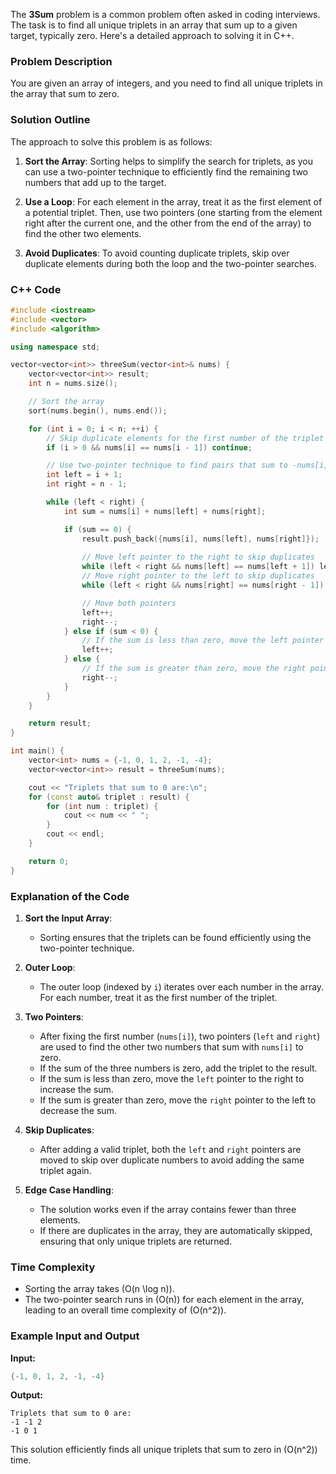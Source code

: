 The **3Sum** problem is a common problem often asked in coding interviews. The task is to find all unique triplets in an array that sum up to a given target, typically zero. Here's a detailed approach to solving it in C++.

### Problem Description
You are given an array of integers, and you need to find all unique triplets in the array that sum to zero.

### Solution Outline
The approach to solve this problem is as follows:

1. **Sort the Array**: Sorting helps to simplify the search for triplets, as you can use a two-pointer technique to efficiently find the remaining two numbers that add up to the target.
  
2. **Use a Loop**: For each element in the array, treat it as the first element of a potential triplet. Then, use two pointers (one starting from the element right after the current one, and the other from the end of the array) to find the other two elements.

3. **Avoid Duplicates**: To avoid counting duplicate triplets, skip over duplicate elements during both the loop and the two-pointer searches.

### C++ Code

```cpp
#include <iostream>
#include <vector>
#include <algorithm>

using namespace std;

vector<vector<int>> threeSum(vector<int>& nums) {
    vector<vector<int>> result;
    int n = nums.size();

    // Sort the array
    sort(nums.begin(), nums.end());

    for (int i = 0; i < n; ++i) {
        // Skip duplicate elements for the first number of the triplet
        if (i > 0 && nums[i] == nums[i - 1]) continue;

        // Use two-pointer technique to find pairs that sum to -nums[i]
        int left = i + 1;
        int right = n - 1;

        while (left < right) {
            int sum = nums[i] + nums[left] + nums[right];

            if (sum == 0) {
                result.push_back({nums[i], nums[left], nums[right]});
                
                // Move left pointer to the right to skip duplicates
                while (left < right && nums[left] == nums[left + 1]) left++;
                // Move right pointer to the left to skip duplicates
                while (left < right && nums[right] == nums[right - 1]) right--;

                // Move both pointers
                left++;
                right--;
            } else if (sum < 0) {
                // If the sum is less than zero, move the left pointer to the right to increase the sum
                left++;
            } else {
                // If the sum is greater than zero, move the right pointer to the left to decrease the sum
                right--;
            }
        }
    }

    return result;
}

int main() {
    vector<int> nums = {-1, 0, 1, 2, -1, -4};
    vector<vector<int>> result = threeSum(nums);

    cout << "Triplets that sum to 0 are:\n";
    for (const auto& triplet : result) {
        for (int num : triplet) {
            cout << num << " ";
        }
        cout << endl;
    }

    return 0;
}
```

### Explanation of the Code

1. **Sort the Input Array**: 
   - Sorting ensures that the triplets can be found efficiently using the two-pointer technique.

2. **Outer Loop**: 
   - The outer loop (indexed by `i`) iterates over each number in the array. For each number, treat it as the first number of the triplet.

3. **Two Pointers**:
   - After fixing the first number (`nums[i]`), two pointers (`left` and `right`) are used to find the other two numbers that sum with `nums[i]` to zero.
   - If the sum of the three numbers is zero, add the triplet to the result.
   - If the sum is less than zero, move the `left` pointer to the right to increase the sum.
   - If the sum is greater than zero, move the `right` pointer to the left to decrease the sum.

4. **Skip Duplicates**:
   - After adding a valid triplet, both the `left` and `right` pointers are moved to skip over duplicate numbers to avoid adding the same triplet again.

5. **Edge Case Handling**:
   - The solution works even if the array contains fewer than three elements.
   - If there are duplicates in the array, they are automatically skipped, ensuring that only unique triplets are returned.

### Time Complexity
- Sorting the array takes \(O(n \log n)\).
- The two-pointer search runs in \(O(n)\) for each element in the array, leading to an overall time complexity of \(O(n^2)\).

### Example Input and Output
**Input:**
```cpp
{-1, 0, 1, 2, -1, -4}
```

**Output:**
```
Triplets that sum to 0 are:
-1 -1 2 
-1 0 1 
```

This solution efficiently finds all unique triplets that sum to zero in \(O(n^2)\) time.